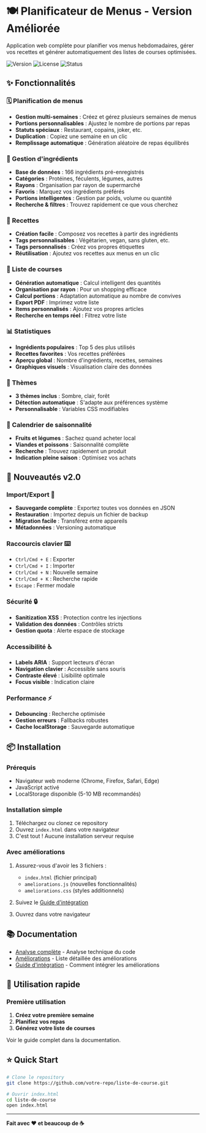 # 🍽️ Planificateur de Menus - Version Améliorée

Application web complète pour planifier vos menus hebdomadaires, gérer vos recettes et générer automatiquement des listes de courses optimisées.

![Version](https://img.shields.io/badge/version-2.0.0-blue.svg)
![License](https://img.shields.io/badge/license-MIT-green.svg)
![Status](https://img.shields.io/badge/status-active-success.svg)

## ✨ Fonctionnalités

### 🗓️ Planification de menus
- **Gestion multi-semaines** : Créez et gérez plusieurs semaines de menus
- **Portions personnalisables** : Ajustez le nombre de portions par repas
- **Statuts spéciaux** : Restaurant, copains, joker, etc.
- **Duplication** : Copiez une semaine en un clic
- **Remplissage automatique** : Génération aléatoire de repas équilibrés

### 🥕 Gestion d'ingrédients
- **Base de données** : 166 ingrédients pré-enregistrés
- **Catégories** : Protéines, féculents, légumes, autres
- **Rayons** : Organisation par rayon de supermarché
- **Favoris** : Marquez vos ingrédients préférés
- **Portions intelligentes** : Gestion par poids, volume ou quantité
- **Recherche & filtres** : Trouvez rapidement ce que vous cherchez

### 📖 Recettes
- **Création facile** : Composez vos recettes à partir des ingrédients
- **Tags personnalisables** : Végétarien, vegan, sans gluten, etc.
- **Tags personnalisés** : Créez vos propres étiquettes
- **Réutilisation** : Ajoutez vos recettes aux menus en un clic

### 🛒 Liste de courses
- **Génération automatique** : Calcul intelligent des quantités
- **Organisation par rayon** : Pour un shopping efficace
- **Calcul portions** : Adaptation automatique au nombre de convives
- **Export PDF** : Imprimez votre liste
- **Items personnalisés** : Ajoutez vos propres articles
- **Recherche en temps réel** : Filtrez votre liste

### 📊 Statistiques
- **Ingrédients populaires** : Top 5 des plus utilisés
- **Recettes favorites** : Vos recettes préférées
- **Aperçu global** : Nombre d'ingrédients, recettes, semaines
- **Graphiques visuels** : Visualisation claire des données

### 🎨 Thèmes
- **3 thèmes inclus** : Sombre, clair, forêt
- **Détection automatique** : S'adapte aux préférences système
- **Personnalisable** : Variables CSS modifiables

### 📅 Calendrier de saisonnalité
- **Fruits et légumes** : Sachez quand acheter local
- **Viandes et poissons** : Saisonnalité complète
- **Recherche** : Trouvez rapidement un produit
- **Indication pleine saison** : Optimisez vos achats

## 🚀 Nouveautés v2.0

### Import/Export 💾
- **Sauvegarde complète** : Exportez toutes vos données en JSON
- **Restauration** : Importez depuis un fichier de backup
- **Migration facile** : Transférez entre appareils
- **Métadonnées** : Versioning automatique

### Raccourcis clavier ⌨️
- `Ctrl/Cmd + E` : Exporter
- `Ctrl/Cmd + I` : Importer
- `Ctrl/Cmd + N` : Nouvelle semaine
- `Ctrl/Cmd + K` : Recherche rapide
- `Escape` : Fermer modale

### Sécurité 🔒
- **Sanitization XSS** : Protection contre les injections
- **Validation des données** : Contrôles stricts
- **Gestion quota** : Alerte espace de stockage

### Accessibilité ♿
- **Labels ARIA** : Support lecteurs d'écran
- **Navigation clavier** : Accessible sans souris
- **Contraste élevé** : Lisibilité optimale
- **Focus visible** : Indication claire

### Performance ⚡
- **Debouncing** : Recherche optimisée
- **Gestion erreurs** : Fallbacks robustes
- **Cache localStorage** : Sauvegarde automatique

## 📦 Installation

### Prérequis
- Navigateur web moderne (Chrome, Firefox, Safari, Edge)
- JavaScript activé
- LocalStorage disponible (5-10 MB recommandés)

### Installation simple
1. Téléchargez ou clonez ce repository
2. Ouvrez `index.html` dans votre navigateur
3. C'est tout ! Aucune installation serveur requise

### Avec améliorations
1. Assurez-vous d'avoir les 3 fichiers :
   - `index.html` (fichier principal)
   - `ameliorations.js` (nouvelles fonctionnalités)
   - `ameliorations.css` (styles additionnels)

2. Suivez le [Guide d'intégration](GUIDE_INTEGRATION.md)

3. Ouvrez dans votre navigateur

## 📚 Documentation

- [Analyse complète](ANALYSE.md) - Analyse technique du code
- [Améliorations](AMELIORATIONS.md) - Liste détaillée des améliorations
- [Guide d'intégration](GUIDE_INTEGRATION.md) - Comment intégrer les améliorations

## 🎯 Utilisation rapide

### Première utilisation

1. **Créez votre première semaine**
2. **Planifiez vos repas**
3. **Générez votre liste de courses**

Voir le guide complet dans la documentation.

## ⭐ Quick Start

```bash
# Clone le repository
git clone https://github.com/votre-repo/liste-de-course.git

# Ouvrir index.html
cd liste-de-course
open index.html
```

---

**Fait avec ❤️ et beaucoup de ☕**
